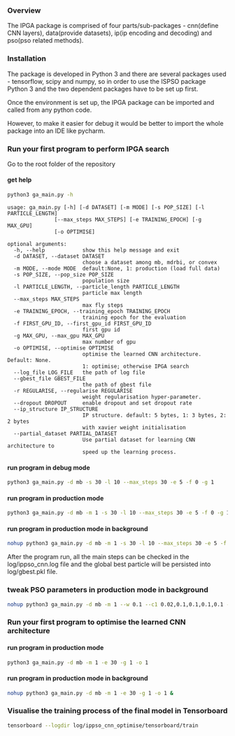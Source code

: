 ### Overview

The IPGA package is comprised of four parts/sub-packages - cnn(define CNN layers), data(provide datasets), ip(ip encoding and decoding) and pso(pso related methods).  

### Installation

The package is developed in Python 3 and there are several packages used - tensorflow, scipy and numpy, so in order to use the ISPSO package Python 3 and the two dependent packages have to be set up first. 

Once the environment is set up, the IPGA package can be imported and called from any python code. 

However, to make it easier for debug it would be better to import the whole package into an IDE like pycharm. 

### Run your first program to perform IPGA search

Go to the root folder of the repository

#### get help

```bash
python3 ga_main.py -h
```

```text
usage: ga_main.py [-h] [-d DATASET] [-m MODE] [-s POP_SIZE] [-l PARTICLE_LENGTH]
               [--max_steps MAX_STEPS] [-e TRAINING_EPOCH] [-g MAX_GPU]
               [-o OPTIMISE]

optional arguments:
  -h, --help            show this help message and exit
  -d DATASET, --dataset DATASET
                        choose a dataset among mb, mdrbi, or convex
  -m MODE, --mode MODE  default:None, 1: production (load full data)
  -s POP_SIZE, --pop_size POP_SIZE
                        population size
  -l PARTICLE_LENGTH, --particle_length PARTICLE_LENGTH
                        particle max length
  --max_steps MAX_STEPS
                        max fly steps
  -e TRAINING_EPOCH, --training_epoch TRAINING_EPOCH
                        training epoch for the evaluation
  -f FIRST_GPU_ID, --first_gpu_id FIRST_GPU_ID
                        first gpu id
  -g MAX_GPU, --max_gpu MAX_GPU
                        max number of gpu
  -o OPTIMISE, --optimise OPTIMISE
                        optimise the learned CNN architecture. Default: None.
                        1: optimise; otherwise IPGA search
  --log_file LOG_FILE   the path of log file
  --gbest_file GBEST_FILE
                        the path of gbest file
  -r REGULARISE, --regularise REGULARISE
                        weight regularisation hyper-parameter.
  --dropout DROPOUT     enable dropout and set dropout rate
  --ip_structure IP_STRUCTURE
                        IP structure. default: 5 bytes, 1: 3 bytes, 2: 2 bytes
                        with xavier weight initialisation
  --partial_dataset PARTIAL_DATASET
                        Use partial dataset for learning CNN architecture to
                        speed up the learning process.
```

#### run program in debug mode

```bash
python3 ga_main.py -d mb -s 30 -l 10 --max_steps 30 -e 5 -f 0 -g 1
```

#### run program in production mode
 
```bash
python3 ga_main.py -d mb -m 1 -s 30 -l 10 --max_steps 30 -e 5 -f 0 -g 1
``` 

#### run program in production mode in background
 
```bash
nohup python3 ga_main.py -d mb -m 1 -s 30 -l 10 --max_steps 30 -e 5 -f 0 -g 1 --log_file=log/ippso_cnn.log --gbest_file=log/gbest.pkl &
```

After the program run, all the main steps can be checked in the log/ippso_cnn.log file and the global best particle will be persisted into log/gbest.pkl file.

### tweak PSO parameters in production mode in background

```bash
nohup python3 ga_main.py -d mb -m 1 --w 0.1 --c1 0.02,0.1,0.1,0.1,0.1 --c2 0.02,0.1,0.1,0.1,0.1 -s 30 -l 10 --max_steps 30 -e 5 -f 0 -g 1 --log_file=log/ippso_cnn.log --gbest_file=log/gbest.pkl &
```

### Run your first program to optimise the learned CNN architecture

#### run program in production mode
 
```bash
python3 ga_main.py -d mb -m 1 -e 30 -g 1 -o 1
```

#### run program in production mode in background
 
```bash
nohup python3 ga_main.py -d mb -m 1 -e 30 -g 1 -o 1 &
```

### Visualise the training process of the final model in Tensorboard

```bash
tensorboard --logdir log/ippso_cnn_optimise/tensorboard/train
```